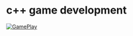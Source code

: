 # c++ game development

[![GamePlay](![collage4](https://user-images.githubusercontent.com/38033580/38808488-0ff6b7d8-4189-11e8-9ba7-80b6bdc7906d.jpg))](http://www.youtube.com/embed/01cZ_v6islo)
